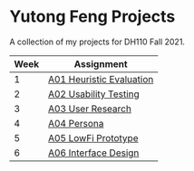 # Yutong Feng Projects

A collection of my projects for DH110 Fall 2021.

Week | Assignment
-- | --
1 | [A01 Heuristic Evaluation](assignment01/A01-Heuristic_Evaluation.md)
2 | [A02 Usability Testing](assignment02/A02-UT.md)
3 | [A03 User Research](assignment03/A03-User_Research.md)
4 | [A04 Persona](assignment04/A04-Persona.md)
5 | [A05 LowFi Prototype](assignment05/A05-LowFiPrototype.md) 
6 | [A06 Interface Design](assignment06/A06-InterfaceDesign.md)
